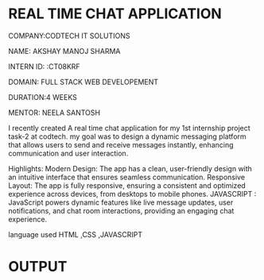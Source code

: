# REAL TIME CHAT APPLICATION

COMPANY:CODTECH IT SOLUTIONS

NAME: AKSHAY MANOJ SHARMA

INTERN ID: :CT08KRF

DOMAIN: FULL STACK WEB DEVELOPEMENT

DURATION:4 WEEKS

MENTOR: NEELA SANTOSH

I recently created A real time chat application for my 1st internship project  task-2  at codtech. my goal was to design a  dynamic messaging
platform that allows users to send and receive messages instantly, enhancing communication and user interaction.

Highlights:
Modern Design: The app has a clean, user-friendly design with an intuitive interface that ensures seamless communication.
Responsive Layout: The app is fully responsive, ensuring a consistent and optimized experience across devices, from desktops to mobile phones.
JAVASCRIPT : JavaScript powers dynamic features like live message updates, user notifications, and chat room interactions, providing an engaging chat experience.

language used HTML ,CSS ,JAVASCRIPT

# OUTPUT 
